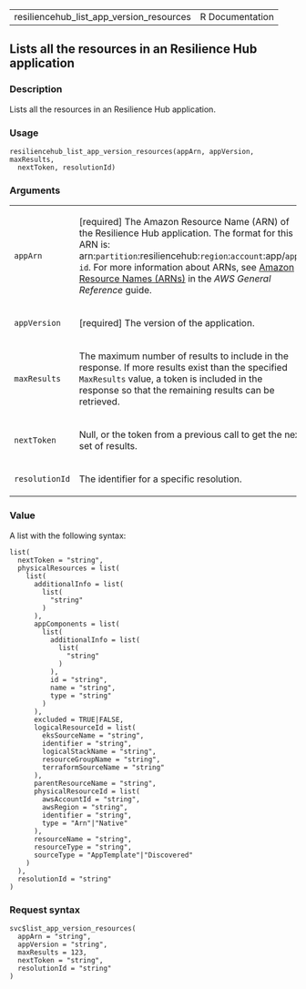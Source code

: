 <table style="width: 100%;">
<tbody>
<tr class="odd">
<td>resiliencehub_list_app_version_resources</td>
<td style="text-align: right;">R Documentation</td>
</tr>
</tbody>
</table>

## Lists all the resources in an Resilience Hub application

### Description

Lists all the resources in an Resilience Hub application.

### Usage

    resiliencehub_list_app_version_resources(appArn, appVersion, maxResults,
      nextToken, resolutionId)

### Arguments

<table>
<colgroup>
<col style="width: 35%" />
<col style="width: 65%" />
</colgroup>
<tbody>
<tr class="odd">
<td><code
id="resiliencehub_list_app_version_resources_:_appArn">appArn</code></td>
<td><p>[required] The Amazon Resource Name (ARN) of the Resilience Hub
application. The format for this ARN is:
arn:<code>partition</code>:resiliencehub:<code>region</code>:<code>account</code>:app/<code>app-id</code>.
For more information about ARNs, see <a
href="https://docs.aws.amazon.com/IAM/latest/UserGuide/reference-arns.html">Amazon
Resource Names (ARNs)</a> in the <em>AWS General Reference</em>
guide.</p></td>
</tr>
<tr class="even">
<td><code
id="resiliencehub_list_app_version_resources_:_appVersion">appVersion</code></td>
<td><p>[required] The version of the application.</p></td>
</tr>
<tr class="odd">
<td><code
id="resiliencehub_list_app_version_resources_:_maxResults">maxResults</code></td>
<td><p>The maximum number of results to include in the response. If more
results exist than the specified <code>MaxResults</code> value, a token
is included in the response so that the remaining results can be
retrieved.</p></td>
</tr>
<tr class="even">
<td><code
id="resiliencehub_list_app_version_resources_:_nextToken">nextToken</code></td>
<td><p>Null, or the token from a previous call to get the next set of
results.</p></td>
</tr>
<tr class="odd">
<td><code
id="resiliencehub_list_app_version_resources_:_resolutionId">resolutionId</code></td>
<td><p>The identifier for a specific resolution.</p></td>
</tr>
</tbody>
</table>

### Value

A list with the following syntax:

    list(
      nextToken = "string",
      physicalResources = list(
        list(
          additionalInfo = list(
            list(
              "string"
            )
          ),
          appComponents = list(
            list(
              additionalInfo = list(
                list(
                  "string"
                )
              ),
              id = "string",
              name = "string",
              type = "string"
            )
          ),
          excluded = TRUE|FALSE,
          logicalResourceId = list(
            eksSourceName = "string",
            identifier = "string",
            logicalStackName = "string",
            resourceGroupName = "string",
            terraformSourceName = "string"
          ),
          parentResourceName = "string",
          physicalResourceId = list(
            awsAccountId = "string",
            awsRegion = "string",
            identifier = "string",
            type = "Arn"|"Native"
          ),
          resourceName = "string",
          resourceType = "string",
          sourceType = "AppTemplate"|"Discovered"
        )
      ),
      resolutionId = "string"
    )

### Request syntax

    svc$list_app_version_resources(
      appArn = "string",
      appVersion = "string",
      maxResults = 123,
      nextToken = "string",
      resolutionId = "string"
    )
